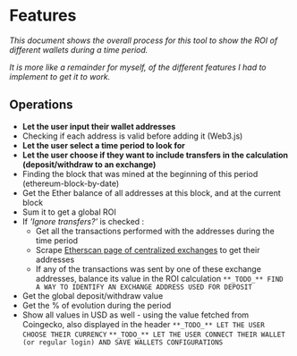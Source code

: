 # Features

_This document shows the overall process for this tool to show the ROI of different wallets during a time period._

_It is more like a remainder for myself, of the different features I had to implement to get it to work._

## Operations

- **Let the user input their wallet addresses**
- Checking if each address is valid before adding it (Web3.js)
- **Let the user select a time period to look for**
- **Let the user choose if they want to include transfers in the calculation (deposit/withdraw to an exchange)**
- Finding the block that was mined at the beginning of this period (ethereum-block-by-date)
- Get the Ether balance of all addresses at this block, and at the current block
- Sum it to get a global ROI
- If _'Ignore transfers?'_ is checked :
  - Get all the transactions performed with the addresses during the time period
  - Scrape [Etherscan page of centralized exchanges](https://etherscan.io/accounts/label/exchange) to get their addresses
  - If any of the transactions was sent by one of these exchange addresses, balance its value in the ROI calculation
    `**_TODO_** FIND A WAY TO IDENTIFY AN EXCHANGE ADDRESS USED FOR DEPOSIT`
- Get the global deposit/withdraw value
- Get the % of evolution during the period
- Show all values in USD as well - using the value fetched from Coingecko, also displayed in the header
  `**_TODO_** LET THE USER CHOOSE THEIR CURRENCY`
  `**_TODO_** LET THE USER CONNECT THEIR WALLET (or regular login) AND SAVE WALLETS CONFIGURATIONS`

